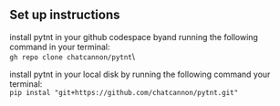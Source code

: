 ## Set up instructions 
install pytnt in your github codespace byand running the following command in your terminal:\
`gh repo clone chatcannon/pytnt`\\

install pytnt in your local disk by running the following command your terminal:\
`pip instal "git+https://github.com/chatcannon/pytnt.git"`
